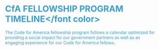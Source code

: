 # <font color="#399fd3">CfA FELLOWSHIP PROGRAM TIMELINE</font color>

The Code for America fellowship program follows a calendar optimized for providing a social impact for our government partners as well as an engaging experience for our Code for America fellows.
